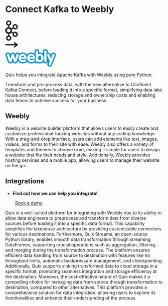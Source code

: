 # Connect Kafka to Weebly

<div class="connect-images cards blog-grid-card" markdown>
<div>
<img src="../images/kafka_logo.png" width="40px" />
</div>
<div>
<img src="../images/arrow.svg" width="40px" />
</div>
<div>
<img src="./images/weebly_1.jpg" />
</div>
</div>

Quix helps you integrate Apache Kafka with Weebly using pure Python.

Transform and pre-process data, with the new alternative to Confluent Kafka Connect, before loading it into a specific format, simplifying data lake house arthitectures, reducing storage and ownership costs and enabling data teams to achieve success for your business.

## Weebly

Weebly is a website builder platform that allows users to easily create and customize professional-looking websites without any coding knowledge. With a drag-and-drop interface, users can add elements like text, images, videos, and forms to their site with ease. Weebly also offers a variety of templates and themes to choose from, making it simple for users to design a website that fits their needs and style. Additionally, Weebly provides hosting services and a mobile app, allowing users to manage their website on the go.

## Integrations

<div class="grid cards" markdown>

- __Find out how we can help you integrate!__

    <a class="md-button md-button--primary" href="https://share.hsforms.com/1iW0TmZzKQMChk0lxd_tGiw4yjw2?__hstc=175542013.2303933fbd746c0ac86d9ccbe9bc9100.1728383268831.1729603416735.1729620918855.31&__hssc=175542013.1.1729620918855&__hsfp=2132701734" target="_blank" style="margin:.5rem;">Book a demo</a>

</div>


Quix is a well-suited platform for integrating with Weebly due to its ability to allow data engineers to preprocess and transform data from diverse sources before loading it into a specific data format. This capability simplifies the lakehouse architecture by providing customizable connectors for various destinations. Furthermore, Quix Streams, an open-source Python library, enables smooth data transformation through streaming DataFrames, supporting crucial operations such as aggregation, filtering, and merging during the transformation process. The platform ensures efficient data handling from source to destination with features like no throughput limits, automatic backpressure management, and checkpointing. Additionally, Quix supports sinking transformed data to cloud storage in a specific format, promoting seamless integration and storage efficiency at the destination. Moreover, the cost-effective nature of Quix makes it a compelling choice for managing data from source through transformation to destination, compared to other alternatives. This platform provides a comprehensive solution for data integration, allowing users to explore its functionalities and enhance their understanding of the process.

